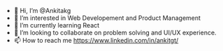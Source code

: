 - 👋 Hi, I’m @Ankitakg
- 👀 I’m interested in Web Developement and Product Management
- 🌱 I’m currently learning React 
- 💞️ I’m looking to collaborate on problem solving and UI/UX experience.
- 📫 How to reach me https://www.linkedin.com/in/ankitgt/

<!---
Ankitakg/Ankitakg is a ✨ special ✨ repository because its `README.md` (this file) appears on your GitHub profile.
You can click the Preview link to take a look at your changes.
--->
